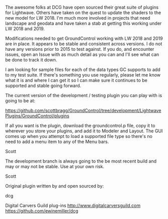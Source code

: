 The awesome folks at DCG have open sourced their great suite of plugins for Lightwave.  Others have taken on the quest to update the shaders to the new model for LW 2018.   I'm much more involved in projects that need landscape and geodata and have taken a stab at getting this working under LW 2018 and 2019.   

Modifications needed to get GroundControl working with LW 2018 and 2019 are in place.  It appears to be stable and consistent across versions.  I do not have any versions prior to 2015 to test against.  If you do, and encounter issues, open an Issue with as much detail as you can and I'll see what can be done to track it down.   

I am looking for sample files for each of the data types GC supports to add to my test suite.  If there's something you use regularly, please let me know what it is and where I can get it so I can make sure it continues to be supported and stable going forward.  

The current version of the development / testing plugin you can play with is going to be at: 

https://github.com/scottbragg/GroundControl/tree/development/LightwavePlugins/GroundControl/plugins

If all you want is the plugin, download the groundcontrol.p file, copy it to wherever you store your plugins, and add it to Modeler and Layout. The GUI comes up when you attempt to load a supported file type so there's no need to add a menu item to any of the Menu bars.

Scott

The development branch is always going to the be most recent build and may or may not be stable.  Use at your own risk.  

Scott






Original plugin written by and open sourced by:

dcg

Digital Carvers Guild plug-ins
http://www.digitalcarversguild.com
https://github.com/ewinemiller/dcg
